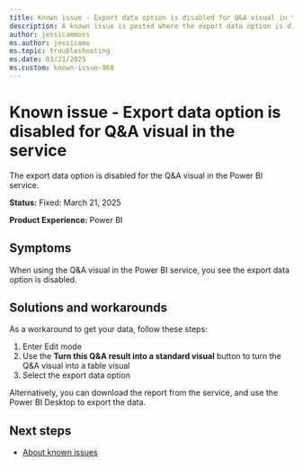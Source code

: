 ```yaml
---
title: Known issue - Export data option is disabled for Q&A visual in the service
description: A known issue is posted where the export data option is disabled for Q&A visual in the service.
author: jessicammoss
ms.author: jessicamo
ms.topic: troubleshooting  
ms.date: 03/21/2025
ms.custom: known-issue-968
---
```


# Known issue - Export data option is disabled for Q&A visual in the service

The export data option is disabled for the Q&A visual in the Power BI service.

**Status:** Fixed: March 21, 2025

**Product Experience:** Power BI

## Symptoms

When using the Q&A visual in the Power BI service, you see the export data option is disabled.

## Solutions and workarounds

As a workaround to get your data, follow these steps:

1. Enter Edit mode
1. Use the **Turn this Q&A result into a standard visual** button to turn the Q&A visual into a table visual
1. Select the export data option

Alternatively, you can download the report from the service, and use the Power BI Desktop to export the data.

## Next steps

- [About known issues](https://support.fabric.microsoft.com/known-issues)
